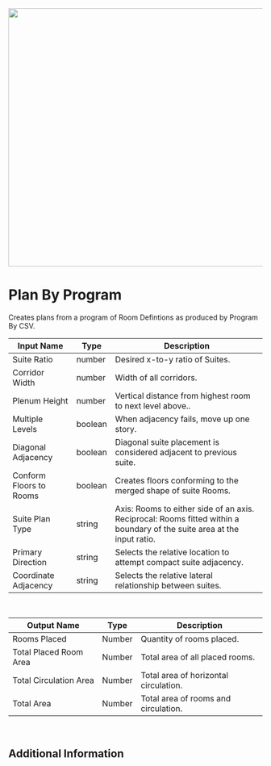 <img src="preview.png" width="512">

# Plan By Program

Creates plans from a program of Room Defintions as produced by Program By CSV.

|Input Name|Type|Description|
|---|---|---|
|Suite Ratio|number|Desired x-to-y ratio of Suites.|
|Corridor Width|number|Width of all corridors.|
|Plenum Height|number|Vertical distance from highest room to next level above..|
|Multiple Levels|boolean|When adjacency fails, move up one story.|
|Diagonal Adjacency|boolean|Diagonal suite placement is considered adjacent to previous suite.|
|Conform Floors to Rooms|boolean|Creates floors conforming to the merged shape of suite Rooms.|
|Suite Plan Type|string|Axis: Rooms to either side of an axis. Reciprocal: Rooms fitted within a boundary of the suite area at the input ratio.|
|Primary Direction|string|Selects the relative location to attempt compact suite adjacency.|
|Coordinate Adjacency|string|Selects the relative lateral relationship between suites.|


<br>

|Output Name|Type|Description|
|---|---|---|
|Rooms Placed|Number|Quantity of rooms placed.|
|Total Placed Room Area|Number|Total area of all placed rooms.|
|Total Circulation Area|Number|Total area of horizontal circulation.|
|Total Area|Number|Total area of rooms and circulation.|


<br>

## Additional Information
